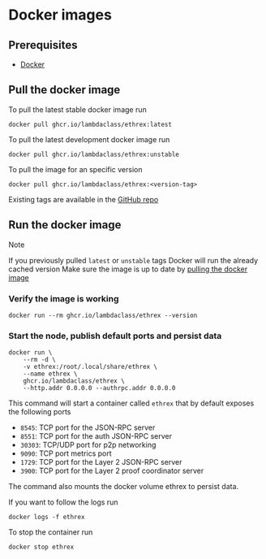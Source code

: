 # Docker images

## Prerequisites

- [Docker](https://www.docker.com/get-started/)

## Pull the docker image

To pull the latest stable docker image run

```
docker pull ghcr.io/lambdaclass/ethrex:latest
```

To pull the latest development docker image run

```
docker pull ghcr.io/lambdaclass/ethrex:unstable
```

To pull the image for an specific version

```
docker pull ghcr.io/lambdaclass/ethrex:<version-tag>
```

Existing tags are available in the [GitHub repo](https://github.com/lambdaclass/ethrex/tags)

## Run the docker image

> [!NOTE]
> If you previously pulled `latest` or `unstable` tags Docker will run the already cached version
> Make sure the image is up to date by [pulling the docker image](#pull-the-docker-image)

### Verify the image is working

```
docker run --rm ghcr.io/lambdaclass/ethrex --version
```

### Start the node, publish default ports and persist data

```
docker run \
    --rm -d \
    -v ethrex:/root/.local/share/ethrex \
    --name ethrex \
    ghcr.io/lambdaclass/ethrex \
    --http.addr 0.0.0.0 --authrpc.addr 0.0.0.0
```

This command will start a container called `ethrex` that by default exposes the following ports

- `8545`: TCP port for the JSON-RPC server
- `8551`: TCP port for the auth JSON-RPC server
- `30303`: TCP/UDP port for p2p networking
- `9090`: TCP port metrics port
- `1729`: TCP port for the Layer 2 JSON-RPC server
- `3900`: TCP port for the Layer 2 proof coordinator server

The command also mounts the docker volume ethrex to persist data.

If you want to follow the logs run
```
docker logs -f ethrex 
```

To stop the container run

```
docker stop ethrex
```
